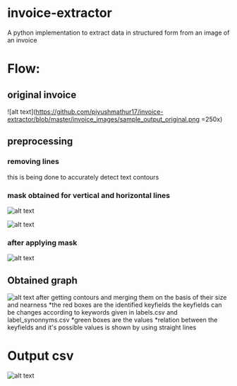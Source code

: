 # invoice-extractor
A python implementation to extract data in structured form from an image of an invoice

# Flow:
## original invoice 
![alt text](https://github.com/piyushmathur17/invoice-extractor/blob/master/invoice_images/sample_output_original.png =250x)

## preprocessing

### removing lines
this is being done to accurately detect text contours

### mask obtained for vertical and horizontal lines
![alt text](https://github.com/piyushmathur17/invoice-extractor/blob/master/invoice_images/X_lines.jpg)

![alt text](https://github.com/piyushmathur17/invoice-extractor/blob/master/invoice_images/Y_lines.jpg)

### after applying mask
![alt text](https://github.com/piyushmathur17/invoice-extractor/blob/master/invoice_images/lines_removed.jpg)

## Obtained graph
![alt text](https://github.com/piyushmathur17/invoice-extractor/blob/master/invoice_images/graph.jpg)
after getting contours and merging them on the basis of their size and nearness
*the red boxes are the identified keyfields
 the keyfields can be changes according to keywords given in labels.csv and label_synonnyms.csv
*green boxes are the values
*relation between the keyfields and it's possible values is shown by using straight lines

# Output csv
![alt text](https://github.com/piyushmathur17/invoice-extractor/blob/master/invoice_images/output.png)

